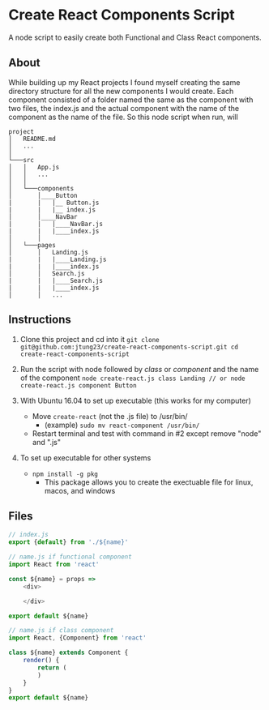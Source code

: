 # Create React Components Script
A node script to easily create both Functional and Class React components.

## About
While building up my React projects I found myself creating the same directory structure for all the new components I would create.
Each component consisted of a folder named the same as the component with two files, the index.js and the actual component with the name of the component as the name of the file. So this node script when run, will 

```
project
│   README.md
│   ...  
│
└───src
│   │   App.js
│   │   ...
│   │
│   └───components
│       │____Button
|       |   |__ Button.js
|       |   |__ index.js
│       │____NavBar
|       |   |____NavBar.js
|       |   |____index.js
│       │   
│   └───pages
│       │   Landing.js
|       |   |____Landing.js
|       |   |____index.js
│       │   Search.js
|       |   |____Search.js
|       |   |____index.js
│       │   ...

```
## Instructions

1. Clone this project and cd into it
`git clone git@github.com:jtung23/create-react-components-script.git
 cd create-react-components-script
`
2. Run the script with node followed by *class* or *component* and the name of the component
`node create-react.js class Landing
// or
 node create-react.js component Button
`
3. With Ubuntu 16.04 to set up executable (this works for my computer)
    * Move `create-react` (not the .js file) to /usr/bin/
        * (example) `sudo mv react-component /usr/bin/`
    * Restart terminal and test with command in #2 except remove "node" and ".js"

4. To set up executable for other systems
    * `npm install -g pkg`
        * This package allows you to create the exectuable file for linux, macos, and windows

## Files
```javascript
// index.js
export {default} from './${name}'
```

```javascript
// name.js if functional component
import React from 'react'

const ${name} = props => 
    <div>

    </div>

export default ${name}
```

```javascript
// name.js if class component
import React, {Component} from 'react'

class ${name} extends Component {
    render() {
        return (
        )    
    }
}
export default ${name}
```

